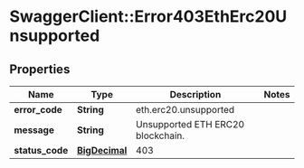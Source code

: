 # SwaggerClient::Error403EthErc20Unsupported

## Properties
Name | Type | Description | Notes
------------ | ------------- | ------------- | -------------
**error_code** | **String** | eth.erc20.unsupported | 
**message** | **String** | Unsupported ETH ERC20 blockchain. | 
**status_code** | [**BigDecimal**](BigDecimal.md) | 403 | 

